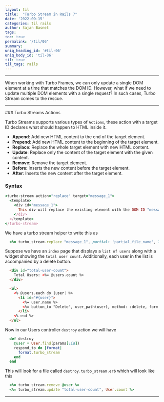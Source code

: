 ```yaml
---
layout: til
title:  "Turbo Stream in Rails 7"
date: '2022-09-15'
categories: til rails
author: Sajan Basnet
tags:
toc: true
permalink: '/til/06'
summary: 
uniq_heading_id: '#til-06'
uniq_body_id: 'til-06'
til: true
til_tags: rails
---
```


<div class="">
<hr>
When working with Turbo Frames, we can only update a single DOM element at a time that matches the DOM ID. However, what if we need to update multiple DOM elements with a single request? In such cases, Turbo Stream comes to the rescue.

</div>

<div class="">
<hr>
### Turbo Streams Actions

Turbo Streams supports various types of `Actions`, these action with a target ID declares what should happen to HTML inside it.
 
- **Append**: Add new HTML content to the end of the target element.
- **Prepend**: Add new HTML content to the beginning of the target element.
- **Replace**: Replace the whole target element with new HTML content.
- **Update**: Replace only the content of the target element with the given content.
- **Remove**: Remove the target element.
- **Before**: Inserts the new content before the target element.
- **After**: Inserts the new content after the target element.



### Syntax
```ruby
<turbo-stream action="replace" target="message_1">
  <template>
    <div id="message_1">
      This div will replace the existing element with the DOM ID "message_1".
    </div>
  </template>
</turbo-stream>
```
We have a turbo stream helper to write this as 
```ruby
  <%= turbo_stream.replace "message_1", partial: 'partial_file_name', locals: {value1: 'value1'} >
```

Suppose we have an `index` page that displays a `list of users` along with a widget showing the `total user count`. Additionally, each user in the list is accompanied by a delete button.

```html
  <div id="total-user-count">
    Total Users: <%= @users.count %>
  </div>

  <ul>
    <% @users.each do |user| %>
      <li id="#{user}">
        <%= user.name %>
        <%= button_to "Delete", user_path(user), method: :delete, form: { data: { turbo_confirm: "Are you sure?" } }  %>
      </li>
    <% end %>
  </ul>
```

Now in our Users controller `destroy` action we will have

```ruby
  def destroy
    @user = User.find(params[:id])
    respond_to do |format|
      format.turbo_stream
    end
  end
```
This will look for a file called `destroy.turbo_stream.erb` which will look like this

```ruby
  <%= turbo_stream.remove @user %>
  <%= turbo_stream.update "total-user-count", User.count %>
```
<hr>
</div>
